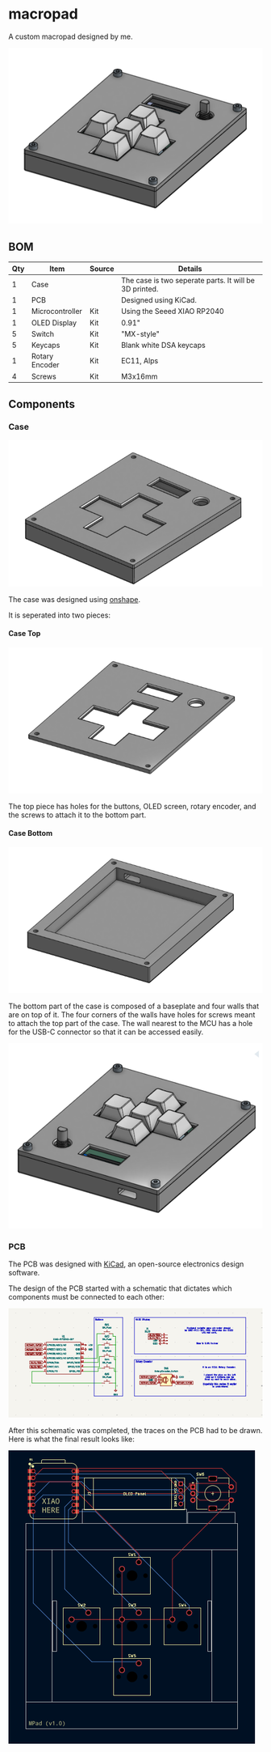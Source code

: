 # macropad

A custom macropad designed by me.

![](./images/render1.png)

## BOM

| Qty | Item            | Source | Details                                                |
| --- | --------------- | ------ | ------------------------------------------------------ |
| 1   | Case            |        | The case is two seperate parts. It will be 3D printed. |
| 1   | PCB             |        | Designed using KiCad.                                  |
| 1   | Microcontroller | Kit    | Using the Seeed XIAO RP2040                            |
| 1   | OLED Display    | Kit    | 0.91"                                                  |
| 5   | Switch          | Kit    | "MX-style"                                             |
| 5   | Keycaps         | Kit    | Blank white DSA keycaps                                |
| 1   | Rotary Encoder  | Kit    | EC11, Alps                                             |
| 4   | Screws          | Kit    | M3x16mm                                                |



## Components

### Case

![](./images/cad-case.png)

The case was designed using [onshape](https://onshape.com/).

It is seperated into two pieces: 

#### Case Top

![](./images/cad-case-top.png)

The top piece has holes for the buttons, OLED screen, rotary encoder, and the screws to attach it to the bottom part.

#### Case Bottom

![](./images/cad-case-bottom.png)

The bottom part of the case is composed of a baseplate and four walls that are on top of it. The four corners of the walls have holes for screws meant to attach the top part of the case. The wall nearest to the MCU has a hole for the USB-C connector so that it can be accessed easily.

![](./images/render3.png)

### PCB

The PCB was designed with [KiCad](https://www.kicad.org/), an open-source electronics design software. 

The design of the PCB started with a schematic that dictates which components must be connected to each other:

![](./images/schematic.png)

After this schematic was completed, the traces on the PCB had to be drawn. Here is what the final result looks like:

![](./images/pcb.png)